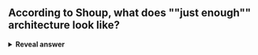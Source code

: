 ## According to Shoup, what does ""just enough"" architecture look like?
<details>
<summary><b>Reveal answer</b></summary>
- Simple techonlogy<br>- Familiar to the dev team<br>- Rapid prototyping framework (Ruby on Rails, PHP)
</details>
